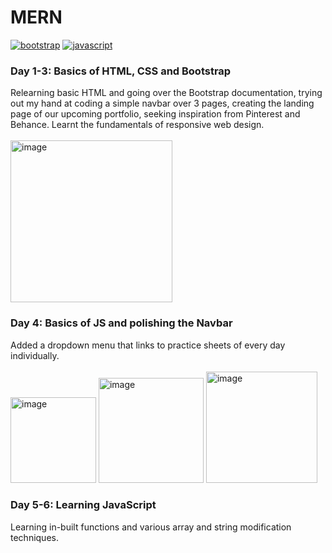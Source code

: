 # MERN
<a href='https://getbootstrap.com/' target="_blank"><img alt='bootstrap' src='https://img.shields.io/badge/Bootstrap-100000?style=flat&logo=bootstrap&logoColor=FFFFFF&labelColor=8700DA&color=black'/></a> <a href='https://developer.mozilla.org/en-US/docs/Web/JavaScript' target="_blank"><img alt='javascript' src='https://img.shields.io/badge/Javascript-100000?style=flat&logo=javascript&logoColor=white&labelColor=FFDD00&color=black'/></a>

### Day 1-3: Basics of HTML, CSS and Bootstrap<br>
Relearning basic HTML and going over the Bootstrap documentation, trying out my hand at coding a simple navbar over 3 pages, creating the landing page of our upcoming portfolio, seeking inspiration from Pinterest and Behance. Learnt the fundamentals of responsive web design. <br><br>
<img width="259" alt="image" src="https://github.com/ShubhangiXD/MERN/assets/92100787/834c221b-9169-41be-9aaf-210ac42f289f">

### Day 4: Basics of JS and polishing the Navbar
Added a dropdown menu that links to practice sheets of every day individually.<br><br>
<img width="137" alt="image" src="https://github.com/ShubhangiXD/MERN/assets/92100787/9ea28b2d-2830-45cd-8643-d23d4ed33e12">
<img width="168" alt="image" src="https://github.com/ShubhangiXD/MERN/assets/92100787/708156cb-bfab-4796-94d2-b231f0ee1920">
<img width="178" alt="image" src="https://github.com/ShubhangiXD/MERN/assets/92100787/9074a25f-259f-4e55-affb-0e04b5bb822e">

### Day 5-6: Learning JavaScript
Learning in-built functions and various array and string modification techniques.

